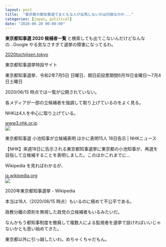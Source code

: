 ```yaml
---
layout: post
title:  "東京都の都知事選でまともな人が出馬しないのは何故なのか..."
categories: [japan, political]
date: "2020-06-20 00:00:00"
---
```



**東京都知事選 2020 候補者一覧** と検索しても出てこないんだけどなんなの...Google やる気なさすぎて選挙の障害になってるわ。


<div class="card">
  <a href="http://2020tochijisen.tokyo/"></a>
  <div class="card__header">
    <a href="http://2020tochijisen.tokyo/">2020tochijisen.tokyo</a>
  </div>
  <div class="card__image">
    <img src="">
  </div>
  <div class="card__title">
    <p>東京都知事選挙特設サイト</p>
  </div>
  <div class="card__description">
    <p>東京都知事選挙、令和2年7月5日 日曜日、期日前投票期間6月19日金曜日～7月4日土曜日</p>
  </div>
</div>


2020/06/15 時点では一覧が公開されていない。

各メディアが一部の立候補者を強調して取り上げているのをよく見る。

NHKは4人を中心に取り上げている。


<div class="card">
  <a href="https://www3.nhk.or.jp/news/html/20200612/k10012468621000.html"></a>
  <div class="card__header">
    <a href="https://www3.nhk.or.jp/news/html/20200612/k10012468621000.html">www3.nhk.or.jp</a>
  </div>
  <div class="card__image">
    <img src="https://www3.nhk.or.jp/news/html/20200612/K10012468621_2006122011_2006122012_01_02.jpg">
  </div>
  <div class="card__title">
    <p>東京都知事選 小池知事が立候補表明 ほかに表明15人 18日告示 | NHKニュース</p>
  </div>
  <div class="card__description">
    <p>【NHK】来週18日に告示される東京都知事選挙に東京都の小池知事が、再選を目指して立候補することを表明しました。このほかこれまでに…</p>
  </div>
</div>


Wikipedia を見ればわかるが、


<div class="card">
  <a href="https://ja.wikipedia.org/wiki/2020%E5%B9%B4%E6%9D%B1%E4%BA%AC%E9%83%BD%E7%9F%A5%E4%BA%8B%E9%81%B8%E6%8C%99"></a>
  <div class="card__header">
    <a href="https://ja.wikipedia.org/wiki/2020%E5%B9%B4%E6%9D%B1%E4%BA%AC%E9%83%BD%E7%9F%A5%E4%BA%8B%E9%81%B8%E6%8C%99">ja.wikipedia.org</a>
  </div>
  <div class="card__image">
    <img src="https://ja.wikipedia.org/static/apple-touch/wikipedia.png">
  </div>
  <div class="card__title">
    <p>2020年東京都知事選挙 - Wikipedia</p>
  </div>
  <div class="card__description">
    <p></p>
  </div>
</div>


本当は18人（2020/06/15 時点）もいるのに極めて不公平である。

政教分離の原則を無視した政党の立候補者もいるみたいだ。

なんかもう都知事制度を撤廃して複数人による監視者を選挙で設ければいいじゃないかとも思い始めてきた。

東京都以外に引っ越したいわ。めちゃくちゃだもん。
